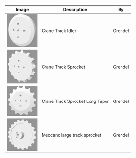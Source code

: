 Image | Description | By
----- | ----------- | --
[<img src="images/crane-track-idler.png" width="100">](stl/crane-track-idler.stl) | Crane Track Idler | Grendel
[<img src="images/crane-track-sprocket.png" width="100">](stl/crane-track-sprocket.stl) | Crane Track Sprocket | Grendel
[<img src="images/crane-track-sprocket-long-taper.png" width="100">](stl/crane-track-sprocket-long-taper.stl) | Crane Track Sprocket Long Taper | Grendel
[<img src="images/meccano-large-track-sprocket.png" width="100">](stl/meccano-large-track-sprocket.stl) | Meccano large track sprocket | Grendel
